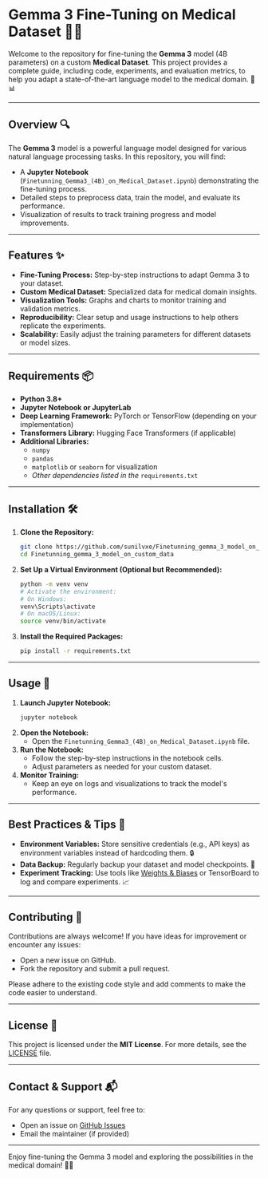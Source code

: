 # Gemma 3 Fine-Tuning on Medical Dataset 🚀💉

Welcome to the repository for fine-tuning the **Gemma 3** model (4B parameters) on a custom **Medical Dataset**. This project provides a complete guide, including code, experiments, and evaluation metrics, to help you adapt a state-of-the-art language model to the medical domain. 🧠📊

---

## Overview 🔍

The **Gemma 3** model is a powerful language model designed for various natural language processing tasks. In this repository, you will find:
- A **Jupyter Notebook** (`Finetunning_Gemma3_(4B)_on_Medical_Dataset.ipynb`) demonstrating the fine-tuning process.
- Detailed steps to preprocess data, train the model, and evaluate its performance.
- Visualization of results to track training progress and model improvements.

---

## Features ✨

- **Fine-Tuning Process:** Step-by-step instructions to adapt Gemma 3 to your dataset.
- **Custom Medical Dataset:** Specialized data for medical domain insights.
- **Visualization Tools:** Graphs and charts to monitor training and validation metrics.
- **Reproducibility:** Clear setup and usage instructions to help others replicate the experiments.
- **Scalability:** Easily adjust the training parameters for different datasets or model sizes.

---

## Requirements 📦

- **Python 3.8+**  
- **Jupyter Notebook or JupyterLab**  
- **Deep Learning Framework:** PyTorch or TensorFlow (depending on your implementation)  
- **Transformers Library:** Hugging Face Transformers (if applicable)  
- **Additional Libraries:**  
  - `numpy`
  - `pandas`
  - `matplotlib` or `seaborn` for visualization  
  - *Other dependencies listed in the* `requirements.txt`

---

## Installation 🛠️

1. **Clone the Repository:**
   ```bash
   git clone https://github.com/sunilvxe/Finetunning_gemma_3_model_on_custom_data.git
   cd Finetunning_gemma_3_model_on_custom_data

   ```
2. **Set Up a Virtual Environment (Optional but Recommended):**
   ```bash
   python -m venv venv
   # Activate the environment:
   # On Windows:
   venv\Scripts\activate
   # On macOS/Linux:
   source venv/bin/activate
   ```
3. **Install the Required Packages:**
   ```bash
   pip install -r requirements.txt
   ```

---

## Usage 🚀

1. **Launch Jupyter Notebook:**
   ```bash
   jupyter notebook
   ```
2. **Open the Notebook:**
   - Open the `Finetunning_Gemma3_(4B)_on_Medical_Dataset.ipynb` file.
3. **Run the Notebook:**
   - Follow the step-by-step instructions in the notebook cells.
   - Adjust parameters as needed for your custom dataset.
4. **Monitor Training:**
   - Keep an eye on logs and visualizations to track the model's performance.

---

## Best Practices & Tips 📝

- **Environment Variables:** Store sensitive credentials (e.g., API keys) as environment variables instead of hardcoding them. 🔒
- **Data Backup:** Regularly backup your dataset and model checkpoints. 💾
- **Experiment Tracking:** Use tools like [Weights & Biases](https://wandb.ai/) or TensorBoard to log and compare experiments. 📈

---

## Contributing 🤝

Contributions are always welcome! If you have ideas for improvement or encounter any issues:
- Open a new issue on GitHub.
- Fork the repository and submit a pull request.

Please adhere to the existing code style and add comments to make the code easier to understand.

---

## License 📄

This project is licensed under the **MIT License**. For more details, see the [LICENSE](LICENSE) file.

---

## Contact & Support 📬

For any questions or support, feel free to:
- Open an issue on [GitHub Issues](https://github.com/sunilvxe/Finetunning_gemma_3_model_on_custom_data/issues)
- Email the maintainer (if provided)

---

Enjoy fine-tuning the Gemma 3 model and exploring the possibilities in the medical domain! 🎉🧠
